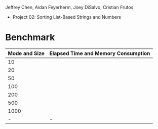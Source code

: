 Jeffrey Chen, Aidan Feyerherm, Joey DiSalvo, Cristian Frutos
- Project 02: Sorting List-Based Strings and Numbers
# Benchmark

| Mode and Size | Elapsed Time and Memory Consumption |
|------------------------------------|---------------------------------------------------------|
| 10 |  | 
| 20 |  | 
| 50 |  | 
| 100 |  | 
| 200 |  | 
| 500 |  | 
| 1000 | |
| - | - |

